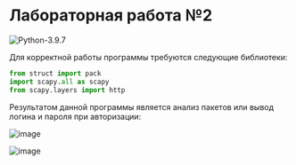 # Лабораторная работа №2

![Python-3.9.7](https://img.shields.io/badge/Python-v3.9.7-blue?style=for-the-badge) 


Для корректной работы программы требуются следующие библиотеки:
```python
from struct import pack
import scapy.all as scapy
from scapy.layers import http
```

Результатом данной программы является анализ пакетов или вывод логина и пароля при авторизации:

![image](https://user-images.githubusercontent.com/131512468/236254684-4821131b-741d-4694-939a-e8efb98a9a18.png)

![image](https://user-images.githubusercontent.com/131512468/236254823-ab2137da-6e28-461e-a86e-13227b663e77.png)
